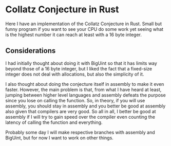 # Collatz Conjecture in Rust

Here I have an implementation of the Collatz Conjecture in Rust.
Small but funny program if you want to see your CPU do some work yet seeing what is the highest number it can reach at least with a 16 byte integer.

## Considerations

I had initially thought about doing it with BigUint so that it has limits way beyond those of a 16 byte integer,
but I liked the fact that a fixed-size integer does not deal
with allocations, but also the simplicity of it.

I also thought about doing the conjecture itself in assembly to make it even faster. However, the main problem is that, from what I have heard at least, jumping between
higher level languages and assembly defeats the purpose since you lose on calling the function.
So, in theory, if you will use assembly, you should stay in assembly and you better be good at assembly also given
that compilers are very good. So all in all, I better be good at assembly if I will try to gain speed over the compiler
even counting the latency of calling the function and everything.

Probably some day I will make respective branches with assembly and BigUint, but for now I want to work on other things.
